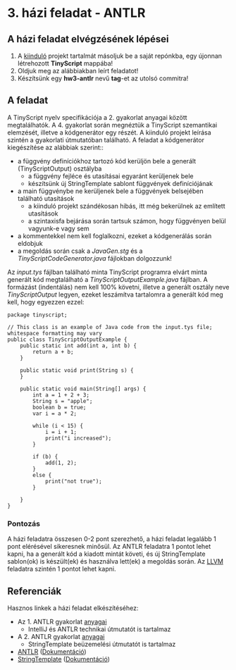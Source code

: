 # 3. házi feladat - ANTLR

## A házi feladat elvégzésének lépései

1. A [kiinduló](https://github.com/bmeaut/ModellalapuSzoftverfejlesztes/blob/master/practice/practice_04/Practice%2004%20-%20TinyScript%20codegen%20initial%20project.zip) projekt tartalmát másoljuk be a saját repónkba, egy újonnan létrehozott **TinyScript** mappába!
2. Oldjuk meg az alábbiakban leírt feladatot!
3. Készítsünk egy **hw3-antlr** nevű **tag**-et az utolsó commitra!

## A feladat

A TinyScript nyelv specifikációja a 2. gyakorlat anyagai között megtalálhatók. A 4. gyakorlat során megnéztük a TinyScript szemantikai elemzését, illetve a kódgenerátor egy részét. A kiinduló projekt leírása szintén a gyakorlati útmutatóban található. A feladat a kódgenerátor kiegészítése az alábbiak szerint::
* a függvény definíciókhoz tartozó kód kerüljön bele a generált (TinyScriptOutput) osztályba
    * a függvény fejléce és utasításai egyaránt kerüljenek bele
    * készítsünk új StringTemplate sablont függvények definíciójának
* a main függvénybe ne kerüljenek bele a függvények belsejében található utasítások
    * a kiinduló projekt szándékosan hibás, itt még bekerülnek az említett utasítások
    * a szintaxisfa bejárása során tartsuk számon, hogy függvényen belül vagyunk-e vagy sem
* a kommentekkel nem kell foglalkozni, ezeket a kódgenerálás során eldobjuk
* a megoldás során csak a *JavaGen.stg* és a *TinyScriptCodeGenerator.java* fájlokban dolgozzunk!

Az *input.tys* fájlban található minta TinyScript programra elvárt minta generált kód megtalálható a *TinyScriptOutputExample.java* fájlban. A formázást (indentálás) nem kell 100% követni, illetve a generált osztály neve *TinyScriptOutput* legyen, ezeket leszámítva tartalomra a generált kód meg kell, hogy egyezzen ezzel:


```
package tinyscript;

// This class is an example of Java code from the input.tys file; whitespace formatting may vary
public class TinyScriptOutputExample {
    public static int add(int a, int b) {
        return a + b;
    }

    public static void print(String s) {
    }

    public static void main(String[] args) {
        int a = 1 + 2 + 3;
        String s = "apple";
        boolean b = true;
        var i = a * 2;

        while (i < 15) {
            i = i + 1;
            print("i increased");
        }

        if (b) {
            add(1, 2);
        }
        else {
            print("not true");
        }

    }
}
```

### Pontozás

A házi feladatra összesen 0-2 pont szerezhető, a házi feladat legalább 1 pont elérésével sikeresnek minősül. Az ANTLR feladatra 1 pontot lehet kapni, ha a generált kód a kiadott mintát követi, és új StringTemplate sablon(ok) is készült(ek) és használva lett(ek) a megoldás során. Az [LLVM](../LLVM_HW/README.md) feladatra szintén 1 pontot lehet kapni.


## Referenciák

Hasznos linkek a házi feladat elkészítéséhez:

* Az 1. ANTLR gyakorlat [anyagai](https://github.com/bmeaut/ModellalapuSzoftverfejlesztes/tree/master/practice/practice_02)
    * IntelliJ és ANTLR technikai útmutatót is tartalmaz
* A 2. ANTLR gyakorlat [anyagai](https://github.com/bmeaut/ModellalapuSzoftverfejlesztes/tree/master/practice/practice_04)
    * StringTemplate beüzemelési útmutatót is tartalmaz
* [ANTLR](https://www.antlr.org/) ([Dokumentáció](https://github.com/antlr/antlr4/blob/master/doc/index.md))
* [StringTemplate](https://www.stringtemplate.org/) ([Dokumentáció](https://github.com/antlr/stringtemplate4/blob/master/doc/index.md))
